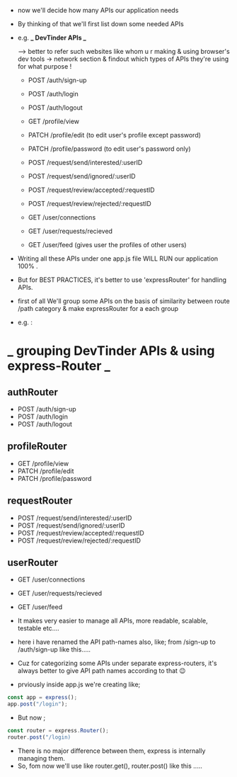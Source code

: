 - now we'll decide how many APIs our application needs
- By thinking of that we'll first list down some needed APIs

- e.g. **_ DevTinder APIs _**

  --> better to refer such websites like whom u r making & using browser's dev tools -> network section & findout which types of APIs they're using for what purpose !

  - POST /auth/sign-up
  - POST /auth/login
  - POST /auth/logout

  - GET /profile/view
  - PATCH /profile/edit (to edit user's profile except password)
  - PATCH /profile/password (to edit user's password only)

  - POST /request/send/interested/:userID
  - POST /request/send/ignored/:userID
  - POST /request/review/accepted/:requestID
  - POST /request/review/rejected/:requestID

  - GET /user/connections
  - GET /user/requests/recieved
  - GET /user/feed (gives user the profiles of other users)

- Writing all these APIs under one app.js file WILL RUN our application 100% .
- But for BEST PRACTICES, it's better to use 'expressRouter' for handling APIs.
- first of all We'll group some APIs on the basis of similarity between route /path category & make expressRouter for a each group

- e.g. :

# **_ grouping DevTinder APIs & using express-Router _**

## **authRouter**

- POST /auth/sign-up
- POST /auth/login
- POST /auth/logout

## **profileRouter**

- GET /profile/view
- PATCH /profile/edit
- PATCH /profile/password

## **requestRouter**

- POST /request/send/interested/:userID
- POST /request/send/ignored/:userID
- POST /request/review/accepted/:requestID
- POST /request/review/rejected/:requestID

## **userRouter**

- GET /user/connections
- GET /user/requests/recieved
- GET /user/feed

- It makes very easier to manage all APIs, more readable, scalable, testable etc....
- here i have renamed the API path-names also, like; from /sign-up to /auth/sign-up like this.....
- Cuz for categorizing some APIs under separate express-routers, it's always better to give API path names according to that 😉

- prviously inside app.js we're creating like;

```js
const app = express();
app.post("/login");
```

- But now ;

```js
const router = express.Router();
router.post("/login)
```

- There is no major difference between them, express is internally managing them.
- So, fom now we'll use like router.get(), router.post() like this .....
